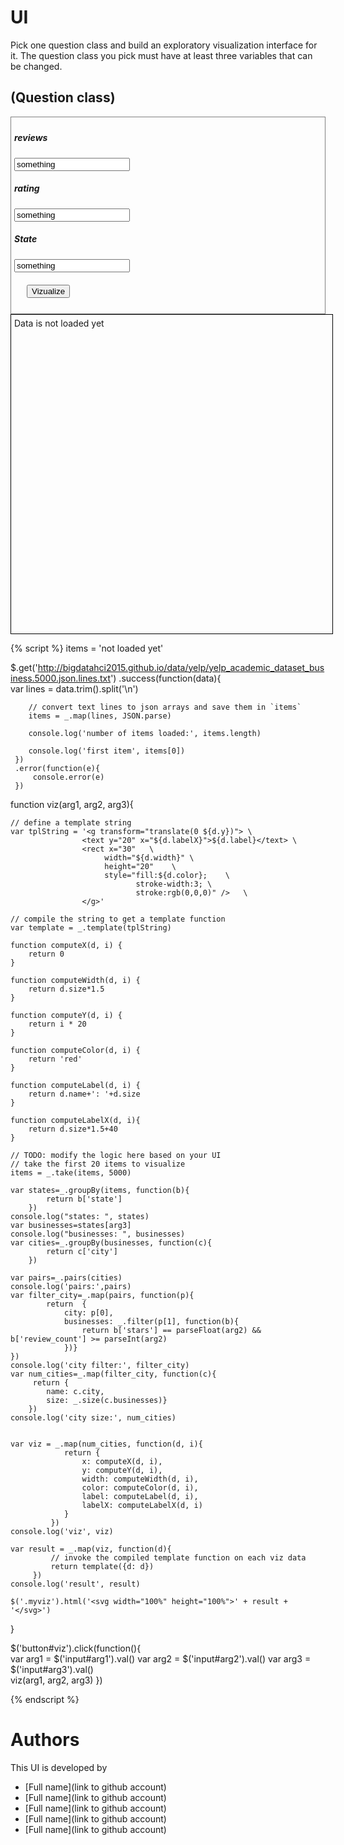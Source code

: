 # UI

Pick one question class and build an exploratory visualization interface for it.
The question class you pick must have at least three variables that can be changed.

## (Question class)

<div style="border:1px grey solid; padding:5px;">
    <div><h5>reviews</h5>
        <input id="arg1" type="text" value="something"/>
    </div>
    <div><h5>rating</h5>
        <input id="arg2" type="text" value="something"/>
    </div>
    <div><h5>State</h5>
        <input id="arg3" type="text" value="something"/>
    </div>    
    <div style="margin:20px;">
        <button id="viz">Vizualize</button>
    </div>
</div>

<div class="myviz" style="width:100%; height:500px; border: 1px black solid; padding: 5px;">
Data is not loaded yet
</div>

{% script %}
items = 'not loaded yet'

$.get('http://bigdatahci2015.github.io/data/yelp/yelp_academic_dataset_business.5000.json.lines.txt')
    .success(function(data){        
        var lines = data.trim().split('\n')

        // convert text lines to json arrays and save them in `items`
        items = _.map(lines, JSON.parse)

        console.log('number of items loaded:', items.length)

        console.log('first item', items[0])
     })
     .error(function(e){
         console.error(e)
     })

function viz(arg1, arg2, arg3){    

    // define a template string
    var tplString = '<g transform="translate(0 ${d.y})"> \
                    <text y="20" x="${d.labelX}">${d.label}</text> \
                    <rect x="30"   \
                         width="${d.width}" \
                         height="20"    \
                         style="fill:${d.color};    \
                                stroke-width:3; \
                                stroke:rgb(0,0,0)" />   \
                    </g>'

    // compile the string to get a template function
    var template = _.template(tplString)

    function computeX(d, i) {
        return 0
    }

    function computeWidth(d, i) {        
        return d.size*1.5
    }

    function computeY(d, i) {
        return i * 20
    }

    function computeColor(d, i) {
        return 'red'
    }

    function computeLabel(d, i) {
        return d.name+': '+d.size
    }

    function computeLabelX(d, i){
        return d.size*1.5+40
    }

    // TODO: modify the logic here based on your UI
    // take the first 20 items to visualize    
    items = _.take(items, 5000)

    var states=_.groupBy(items, function(b){
            return b['state']
        })
    console.log("states: ", states)
    var businesses=states[arg3]
    console.log("businesses: ", businesses)
    var cities=_.groupBy(businesses, function(c){
            return c['city']
        })

    var pairs=_.pairs(cities)
    console.log('pairs:',pairs)
    var filter_city=_.map(pairs, function(p){
            return  {
                city: p[0],
                businesses: _.filter(p[1], function(b){
                    return b['stars'] == parseFloat(arg2) && b['review_count'] >= parseInt(arg2)
                })}
    })
    console.log('city filter:', filter_city)
    var num_cities=_.map(filter_city, function(c){
         return {
            name: c.city,
            size: _.size(c.businesses)}
        })
    console.log('city size:', num_cities)


    var viz = _.map(num_cities, function(d, i){                
                return {
                    x: computeX(d, i),
                    y: computeY(d, i),
                    width: computeWidth(d, i),
                    color: computeColor(d, i),
                    label: computeLabel(d, i),
                    labelX: computeLabelX(d, i)
                }
             })
    console.log('viz', viz)

    var result = _.map(viz, function(d){
             // invoke the compiled template function on each viz data
             return template({d: d})
         })
    console.log('result', result)

    $('.myviz').html('<svg width="100%" height="100%">' + result + '</svg>')
}

$('button#viz').click(function(){    
    var arg1 = $('input#arg1').val()
    var arg2 = $('input#arg2').val()
    var arg3 = $('input#arg3').val()   
    viz(arg1, arg2, arg3)
})  

{% endscript %}

# Authors

This UI is developed by
* [Full name](link to github account)
* [Full name](link to github account)
* [Full name](link to github account)
* [Full name](link to github account)
* [Full name](link to github account)
